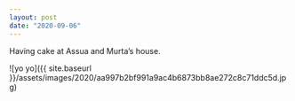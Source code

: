 ```yaml
---
layout: post
date: "2020-09-06"
---
```


Having cake at Assua and Murta’s house.

![yo yo]({{ site.baseurl }}/assets/images/2020/aa997b2bf991a9ac4b6873bb8ae272c8c71ddc5d.jpg)
